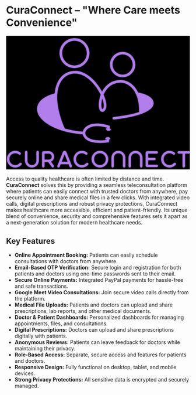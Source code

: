 # CuraConnect – "Where Care meets Convenience"
![CuraConnect Logo](screenshots/curaconnectlogo.png)

Access to quality healthcare is often limited by distance and time. **CuraConnect** solves this by providing a seamless teleconsultation platform where patients can easily connect with trusted doctors from anywhere, pay securely online and share medical files in a few clicks. With integrated video calls, digital prescriptions and robust privacy protections, CuraConnect makes healthcare more accessible, efficient and patient-friendly. Its unique blend of convenience, security and comprehensive features sets it apart as a next-generation solution for modern healthcare needs.

##  Key Features

- **Online Appointment Booking:** Patients can easily schedule consultations with doctors from anywhere.
- **Email-Based OTP Verification:** Secure login and registration for both patients and doctors using one-time passwords sent to their email.
- **Secure Online Payments:** Integrated PayPal payments for hassle-free and safe transactions.
- **Google Meet Video Consultations:** Join secure video calls directly from the platform.
- **Medical File Uploads:** Patients and doctors can upload and share prescriptions, lab reports, and other medical documents.
- **Doctor & Patient Dashboards:** Personalized dashboards for managing appointments, files, and consultations.
- **Digital Prescriptions:** Doctors can upload and share prescriptions digitally with patients.
- **Anonymous Reviews:** Patients can leave feedback for doctors while maintaining their privacy.
- **Role-Based Access:** Separate, secure access and features for patients and doctors.
- **Responsive Design:** Fully functional on desktop, tablet, and mobile devices.
- **Strong Privacy Protections:** All sensitive data is encrypted and securely managed.
